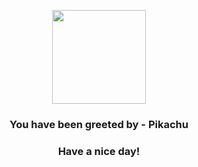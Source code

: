 <p align="center">
            <img src="https://raw.githubusercontent.com/PokeAPI/sprites/master/sprites/pokemon/25.png" width="150" height="150">
          </p>
          <h3 align="center">You have been greeted by - <b>Pikachu</b></h3>
          <h3 align="center">Have a nice day!</h3>
        